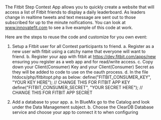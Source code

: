 The Fitbit Step Contest App allows you to quickly create a website that will access a list of Fitbit friends to display a daily leaderboard.  As leaders change in realtime tweets and text message are sent out to those subscribed for up to the minute noifications. You can look at www.innovatefit.com to see a live example of this code at work.

Here are the steps to reuse the code and customize for you own event:

1)  Setup a Fitbit user for all Contest participants to friend.
	a.  Register as a new user with fitbit using a catchy name that everyone will want to friend.
	b.  Register your app with fitbit at https://dev.fitbit.com/apps/new ensuring you register as a web app and for read/write access.
	c.  Copy down your Client(Consumer) Key and your Client(Consumer) Secret as they will be added to code to use on the oauth process.
	d.  In the file htdocs/php/fitbitopt.php as below:
		define("FITBIT_CONSUMER_KEY", "YOUR KEY HERE"); // CHANGE THIS FOR FITBIT APP KEY
		define("FITBIT_CONSUMER_SECRET", "YOUR SECRET HERE"); // CHANGE THIS FOR FITBIT APP SECRET

2)  Add a database to your app.
	a.  In BlueMix go to the Catalog and look under the Data Management subject.
	b.  Choose the ClearDB Database service and choose your app to connect it to when configuring		